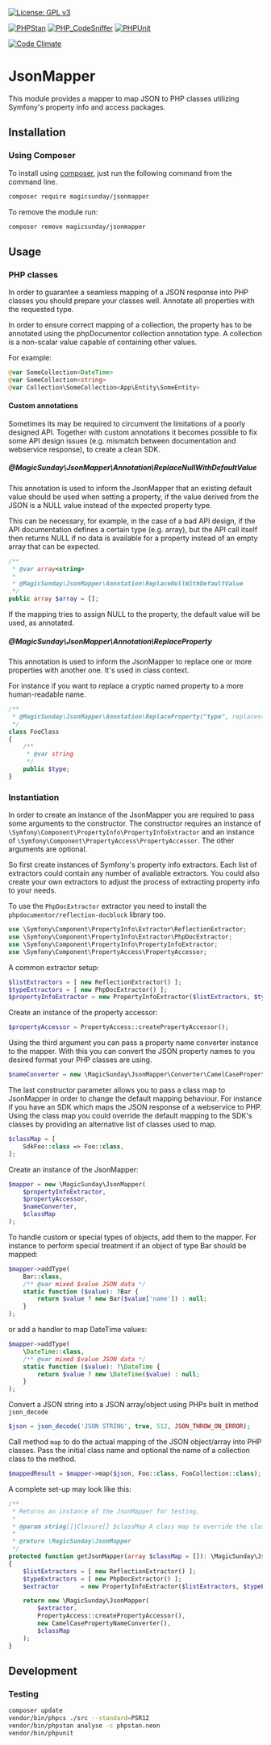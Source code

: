 [![License: GPL v3](https://img.shields.io/badge/License-MIT-blue.svg)](https://opensource.org/licenses/MIT)

[![PHPStan](https://github.com/magicsunday/jsonmapper/actions/workflows/phpstan.yml/badge.svg)](https://github.com/magicsunday/jsonmapper/actions/workflows/phpstan.yml)
[![PHP_CodeSniffer](https://github.com/magicsunday/jsonmapper/actions/workflows/phpcs.yml/badge.svg)](https://github.com/magicsunday/jsonmapper/actions/workflows/phpcs.yml)
[![PHPUnit](https://github.com/magicsunday/jsonmapper/actions/workflows/phpunit.yml/badge.svg)](https://github.com/magicsunday/jsonmapper/actions/workflows/phpunit.yml)

[![Code Climate](https://codeclimate.com/github/magicsunday/jsonmapper/badges/gpa.svg)](https://codeclimate.com/github/magicsunday/jsonmapper)

# JsonMapper
This module provides a mapper to map JSON to PHP classes utilizing Symfony's property info and access packages.

## Installation

### Using Composer
To install using [composer](https://getcomposer.org/), just run the following command from the command line.

```bash
composer require magicsunday/jsonmapper
```

To remove the module run:
```bash
composer remove magicsunday/jsonmapper
```


## Usage
### PHP classes
In order to guarantee a seamless mapping of a JSON response into PHP classes you should prepare your classes well.
Annotate all properties with the requested type.

In order to ensure correct mapping of a collection, the property has to be annotated using
the phpDocumentor collection annotation type. A collection is a non-scalar value capable of containing other
values.

For example:

```php
@var SomeCollection<DateTime>
@var SomeCollection<string>
@var Collection\SomeCollection<App\Entity\SomeEntity>
```


#### Custom annotations
Sometimes its may be required to circumvent the limitations of a poorly designed API. Together with custom
annotations it becomes possible to fix some API design issues (e.g. mismatch between documentation and webservice
response), to create a clean SDK.

##### @MagicSunday\JsonMapper\Annotation\ReplaceNullWithDefaultValue
This annotation is used to inform the JsonMapper that an existing default value should be used when
setting a property, if the value derived from the JSON is a NULL value instead of the expected property type.

This can be necessary, for example, in the case of a bad API design, if the API documentation defines a
certain type (e.g. array), but the API call itself then returns NULL if no data is available for a property
instead of an empty array that can be expected.

```php
/**
 * @var array<string>
 *
 * @MagicSunday\JsonMapper\Annotation\ReplaceNullWithDefaultValue
 */
public array $array = [];
```

If the mapping tries to assign NULL to the property, the default value will be used, as annotated.

##### @MagicSunday\JsonMapper\Annotation\ReplaceProperty
This annotation is used to inform the JsonMapper to replace one or more properties with another one. It's
used in class context.

For instance if you want to replace a cryptic named property to a more human-readable name.
```php
/**
 * @MagicSunday\JsonMapper\Annotation\ReplaceProperty("type", replaces="crypticTypeNameProperty")
 */
class FooClass
{
    /**
     * @var string
     */
    public $type;
}
```


### Instantiation

In order to create an instance of the JsonMapper you are required to pass some arguments to the constructor. The
constructor requires an instance of `\Symfony\Component\PropertyInfo\PropertyInfoExtractor` and an instance of
`\Symfony\Component\PropertyAccess\PropertyAccessor`. The other arguments are optional.

So first create instances of Symfony's property info extractors. Each list of extractors could contain any number of 
available extractors. You could also create your own extractors to adjust the process of extracting property info to 
your needs.

To use the `PhpDocExtractor` extractor you need to install the `phpdocumentor/reflection-docblock` library too.

```php
use \Symfony\Component\PropertyInfo\Extractor\ReflectionExtractor;
use \Symfony\Component\PropertyInfo\Extractor\PhpDocExtractor;
use \Symfony\Component\PropertyInfo\PropertyInfoExtractor;
use \Symfony\Component\PropertyAccess\PropertyAccessor;
```

A common extractor setup:
```php
$listExtractors = [ new ReflectionExtractor() ];
$typeExtractors = [ new PhpDocExtractor() ];
$propertyInfoExtractor = new PropertyInfoExtractor($listExtractors, $typeExtractors);
```

Create an instance of the property accessor:
```php
$propertyAccessor = PropertyAccess::createPropertyAccessor();
```

Using the third argument you can pass a property name converter instance to the mapper. With this you can convert 
the JSON property names to you desired format your PHP classes are using.
```php
$nameConverter = new \MagicSunday\JsonMapper\Converter\CamelCasePropertyNameConverter();
```

The last constructor parameter allows you to pass a class map to JsonMapper in order to change the default mapping 
behaviour. For instance if you have an SDK which maps the JSON response of a webservice to PHP. Using the class map you could override
the default mapping to the SDK's classes by providing an alternative list of classes used to map.
```php
$classMap = [
    SdkFoo::class => Foo::class,
];
```

Create an instance of the JsonMapper:
```php
$mapper = new \MagicSunday\JsonMapper(
    $propertyInfoExtractor,
    $propertyAccessor,
    $nameConverter,
    $classMap
);
```

To handle custom or special types of objects, add them to the mapper. For instance to perform
special treatment if an object of type Bar should be mapped:
```php
$mapper->addType(
    Bar::class,
    /** @var mixed $value JSON data */
    static function ($value): ?Bar {
        return $value ? new Bar($value['name']) : null;
    }
);
```

or add a handler to map DateTime values:
```php
$mapper->addType(
    \DateTime::class,
    /** @var mixed $value JSON data */
    static function ($value): ?\DateTime {
        return $value ? new \DateTime($value) : null;
    }
);
```

Convert a JSON string into a JSON array/object using PHPs built in method `json_decode`
```php
$json = json_decode('JSON STRING', true, 512, JSON_THROW_ON_ERROR);
```

Call method `map` to do the actual mapping of the JSON object/array into PHP classes. Pass the initial class name
and optional the name of a collection class to the method.
```php
$mappedResult = $mapper->map($json, Foo::class, FooCollection::class);
```

A complete set-up may look like this:

```php
/**
 * Returns an instance of the JsonMapper for testing.
 *
 * @param string[]|Closure[] $classMap A class map to override the class names
 *
 * @return \MagicSunday\JsonMapper
 */
protected function getJsonMapper(array $classMap = []): \MagicSunday\JsonMapper
{
    $listExtractors = [ new ReflectionExtractor() ];
    $typeExtractors = [ new PhpDocExtractor() ];
    $extractor      = new PropertyInfoExtractor($listExtractors, $typeExtractors);

    return new \MagicSunday\JsonMapper(
        $extractor,
        PropertyAccess::createPropertyAccessor(),
        new CamelCasePropertyNameConverter(),
        $classMap
    );
}
```

## Development

### Testing
```bash
composer update
vendor/bin/phpcs ./src --standard=PSR12
vendor/bin/phpstan analyse -c phpstan.neon
vendor/bin/phpunit
```
